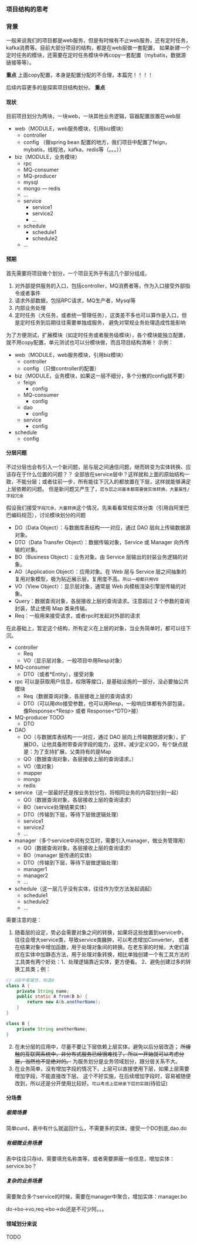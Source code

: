 ### 项目结构的思考
### 背景
一般来说我们的项目都是web服务，但是有时候有不止web服务，还有定时任务，kafka消费等。目前大部分项目的结构，都是在web层做一套配置，
如果新建一个定时任务的模块，还需要在定时任务模块中再copy一套配置（mybatis，数据源链接等等）。

**重点**
上面copy配置，本身是配置分配的不合理，本篇完！！！！

后续内容更多的是探索项目结构划分。
**重点**

#### 现状
目前项目划分为两块，一块web，一块其他业务逻辑，容器配置放置在web层

- web（MODULE，web服务模块，引用biz模块）
    - controller
    - config （做spring bean 配置的地方，我们项目中配置了feign，mybatis，线程池，kafka，redis等（。。。））
- biz（MODULE，业务模块）
    - rpc
    - MQ-consumer
    - MQ-producer
    - mysql
    - mongo
    — redis
    - ...
    - service
        - service1
        - service2
        - ...
    - schedule
        - schedule1
        - schedule2
    - ...

#### 预期
首先需要将项目做个划分，一个项目无外乎有这几个部分组成，
1. 对外部提供服务的入口，包括controller，MQ消费者等，作为入口接受外部指令或者事件
2. 请求外部数据，包括RPC请求，MQ生产者，Mysql等
3. 内部业务处理
4. 定时任务（大任务，或者统一管理任务），这类差不多也可以算作是入口，但是定时任务到后期往往需要单独成服务，
避免对常规业务处理造成性能影响

为了方便测试，扩展模块（如定时任务或者服务级模块），各个模块能独立配置，就不用copy配置，单元测试也可以分模块做，而且项目结构清晰！
示例：
- web（MODULE，web服务模块，引用biz模块）
    - controller
    - config （只做controller的配置）
- biz（MODULE，业务模块，如果这一层不细分，多个分散的config就不要）
  - feign
    - config
  - MQ-consumer
    - config
  - dao
    - config
  - service
    - config
- schedule
  - config

#### 分层问题
不过分层也会有引入一个新问题，层与层之间通信问题，继而转变为实体转换、应该存在于什么位置的问题？？
全部放在service层中？这样就和上面的原始结构一致，不能分层；或者往前一步，所有能往下沉入的都放置在下层，这样就能够满足上层依赖的问题。
但是新问题又产生了，``层与层之间基本都需要做实体转换，大量属性/字段冗余``


假设我们接受``字段冗余，大量转换``这个情况，先来看看常规实体分类（引用自阿里巴巴编码规范），讨论模块划分的问题
- DO（Data Object）：与数据库表结构一一对应，通过 DAO 层向上传输数据源对象。
- DTO（Data Transfer Object）：数据传输对象，Service 或 Manager 向外传输的对象。
- BO（Business Object）：业务对象。由 Service 层输出的封装业务逻辑的对象。
- AO（Application Object）：应用对象。在 Web 层与 Service 层之间抽象的复用对象模型，极为贴近展示层，复用度不高。``所以一般都只用VO``
- VO（View Object）：显示层对象，通常是 Web 向模板渲染引擎层传输的对象。
- Query：数据查询对象，各层接收上层的查询请求。注意超过 2 个参数的查询封装，禁止使用 Map 类来传输。
- Req：一般用来接受请求，或者rpc时发起对外部的请求

在此基础上，暂定这个结构，所有定义在上层的对象，当业务简单时，都可以往下沉。

- controller
  - Req
  - VO（显示层对象，一般项目中用Resp对象）
- MQ-consumer
    - DTO（或者*Entity），接受对象
- rpc 可以是获取用户信息，权限等接口，是基础设施的一部分，没必要抽公共模块
    - Req（数据查询对象，各层接收上层的查询请求）
    - DTO（可以用dto接受参数，也可以用Resp，一般响应体都有外部包装，像Response<*Resp> 或者 Response<*DTO>接）
- MQ-producer  TODO
    - DTO
- DAO
    - DO（与数据库表结构一一对应，通过 DAO 层向上传输数据源对象），扩展DO，让他具备附带查询字段的能力，这样，减少定义QO，有个缺点就是：为了支持扩展，父类持有的是Map
    - QO（数据查询对象，各层接收上层的查询请求。）
    - VO（值对象）
    - mapper
    - mongo
    - redis
- service（这一层最好还是按业务划分包，将相同业务的内容划分到一起）
    - QO（数据查询对象，各层接收上层的查询请求）
    - BO（service处理结果实体）
    - DTO（传输到下层，等待下层做逻辑处理）
    - service1
    - service2
    - ...
- manager（多个service中间有交互时，需要引入manager，做业务管理用）
    - QO（数据查询对象，各层接收上层的查询请求）
    - BO（manager 层传递的实体）
    - DTO（传输到下层，等待下层做逻辑处理）
    - manager1
    - manager2
    - ...
- schedule（这一层几乎没有实体，往往作为空方法发起调起）
    - schedule1
    - schedule2
    - ...


需要注意的是：
1. 随着层的设定，势必会需要对象之间的转换，如果将这些放置到service中，往往会增大service类，导致service类臃肿，可以考虑增加Converter，
或者在结果对象中增加函数，用于处理对象间的转换。在老东家的时候，大佬们喜欢在实体中加静态方法，用于处理对象转换，相比单独创建一个有工具方法的
工具类有两个好处：1、处理逻辑靠近实体，更方便看。 2、避免创建过多的转换工具类；例：
```java
// 从B中拿属性，构造A
class A {
    private String name;
    public static A from(B b) {
        return new A(b.anotherName);
    }
}

class B {
    private String anotherName;
}
```
2. 在未分层的应用中，尽量不要让下层依赖上层实体，避免以后分层改造；
~~所接触的互联网系统中，非分布式服务已经很难找了，所以一开始就可以考虑分层，当然也不是绝对的。~~
为服务划分是业务领域划分，跟分层关系不大。
3. 在业务简单，没有增加字段的情况下，上层可以直接使用下层，如果上层需要增加字段，不能直接改下层。
这个不好实施，在后续增加字段时，容易被随便改到，所以还是分开使用比较好。``可以考虑上层继承下层的实践``(待验证)

#### 分场景

##### 极简场景
简单curd，表中有什么就返回什么，不需要多的实体。接受一个DO到底,dao.do
##### 有细微业务场景
表中往往只存id，需要填充名称类等，或者需要屏蔽一些信息，增加实体：service.bo？
##### 复杂的业务场景
需要聚合多个service的时候，需要在manager中聚合，增加实体：manager.bo

do->bo->vo,req->bo->do还是不可少阿。。。

#### 领域划分来说

TODO


